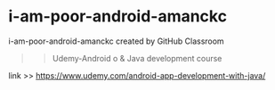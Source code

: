 # i-am-poor-android-amanckc
i-am-poor-android-amanckc created by GitHub Classroom
>>Udemy-Android o & Java development course

link >> https://www.udemy.com/android-app-development-with-java/
